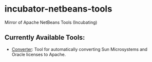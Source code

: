 # incubator-netbeans-tools
Mirror of Apache NetBeans Tools (Incubating)

## Currently Available Tools:

   * [Converter](https://github.com/apache/incubator-netbeans-tools/tree/master/convert): Tool for automatically converting Sun Microsystems and Oracle licenses to Apache.
